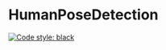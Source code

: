 # HumanPoseDetection
[![Code style: black](https://img.shields.io/badge/code%20style-black-000000.svg)](https://github.com/psf/black)
